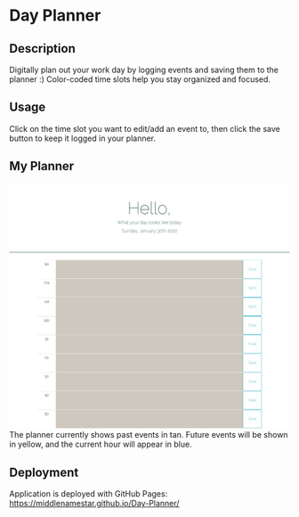 # Day Planner

## Description
Digitally plan out your work day by logging events and saving them to the planner :) Color-coded time slots help you stay organized and focused.

## Usage
Click on the time slot you want to edit/add an event to, then click the save button to keep it logged in your planner.

## My Planner
![Planner features white background with tan-colored time slots. Header includes greeting and date, body includes time in hours in the left column, text input in the middle column, and save buttons in the right column."](/assets/images/DayPlanner.png)
The planner currently shows past events in tan. Future events will be shown in yellow, and the current hour will appear in blue.

## Deployment
Application is deployed with GitHub Pages: https://middlenamestar.github.io/Day-Planner/